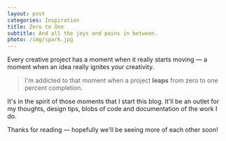 ```yaml
---
layout: post
categories: Inspiration
title: Zero to One
subtitle: And all the joys and pains in between.
photo: /img/spark.jpg
---
```


Every creative project has a moment when it really starts moving &mdash; a moment when an idea really ignites your creativity.

> I'm addicted to that moment when a project **leaps** from zero to one percent completion.

It's in the spirit of those moments that I start this blog. It'll be an outlet for my thoughts, design tips, blobs of code and documentation of the work I do.

Thanks for reading &mdash; hopefully we'll be seeing more of each other soon!
